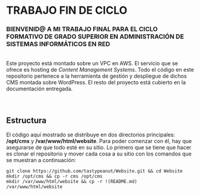 # TRABAJO FIN DE CICLO
### BIENVENID@ A MI TRABAJO FINAL PARA EL CICLO FORMATIVO DE GRADO SUPERIOR EN ADMINISTRACIÓN DE SISTEMAS INFORMÁTICOS EN RED
</br>
Este proyecto está montado sobre un VPC en AWS. El servicio que se ofrece es hosting de <i>Content Management Systems</i>. Todo el código en este repositorio pertenece a la herramienta de gestión y despliegue de dichos CMS montada sobre WordPress. El resto del proyecto está cubierto en la documentación entregada.  
</br>  

</br>

</br>  

## Estructura
El código aquí mostrado se distribuye en dos directorios principales: **/opt/cms** y **/var/www/html/website**. Para poder comenzar con él, hay que asegurarse de que todo esté en su sitio. Lo primero que se tiene que hacer es clonar el repositorio y mover cada cosa a su sitio con los comandos que se muestran a continuación:
```
git clone https://github.com/tastypeanut/Website.git && cd Website
mkdir /opt/cms && cp -r cms /opt/cms
mkdir /var/www/html/website && cp -r !(README.md) /var/www/html/website
```
